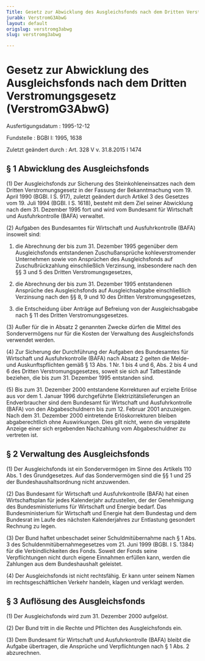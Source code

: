 ```yaml
---
Title: Gesetz zur Abwicklung des Ausgleichsfonds nach dem Dritten Verstromungsgesetz
jurabk: VerstromG3AbwG
layout: default
origslug: verstromg3abwg
slug: verstromg3abwg

---
```


# Gesetz zur Abwicklung des Ausgleichsfonds nach dem Dritten Verstromungsgesetz (VerstromG3AbwG)

Ausfertigungsdatum
:   1995-12-12

Fundstelle
:   BGBl I: 1995, 1638

Zuletzt geändert durch
:   Art. 328 V v. 31.8.2015 I 1474


## § 1 Abwicklung des Ausgleichsfonds

(1) Der Ausgleichsfonds zur Sicherung des Steinkohleneinsatzes nach dem Dritten Verstromungsgesetz in der Fassung der Bekanntmachung vom 19. April 1990 (BGBl. I S. 917), zuletzt geändert durch Artikel 3 des Gesetzes vom 19. Juli 1994 (BGBl. I S. 1618), besteht mit dem Ziel seiner Abwicklung nach dem 31. Dezember 1995 fort und wird vom Bundesamt für Wirtschaft und Ausfuhrkontrolle (BAFA) verwaltet.

(2) Aufgaben des Bundesamtes für Wirtschaft und Ausfuhrkontrolle (BAFA) insoweit sind:

1.  die Abrechnung der bis zum 31. Dezember 1995 gegenüber dem Ausgleichsfonds entstandenen Zuschußansprüche kohleverstromender Unternehmen sowie von Ansprüchen des Ausgleichsfonds auf Zuschußrückzahlung einschließlich Verzinsung, insbesondere nach den §§ 3 und 5 des Dritten Verstromungsgesetzes,


2.  die Abrechnung der bis zum 31. Dezember 1995 entstandenen Ansprüche des Ausgleichsfonds auf Ausgleichsabgabe einschließlich Verzinsung nach den §§ 8, 9 und 10 des Dritten Verstromungsgesetzes,


3.  die Entscheidung über Anträge auf Befreiung von der Ausgleichsabgabe nach § 11 des Dritten Verstromungsgesetzes.




(3) Außer für die in Absatz 2 genannten Zwecke dürfen die Mittel des Sondervermögens nur für die Kosten der Verwaltung des Ausgleichsfonds verwendet werden.

(4) Zur Sicherung der Durchführung der Aufgaben des Bundesamtes für Wirtschaft und Ausfuhrkontrolle (BAFA) nach Absatz 2 gelten die Melde- und Auskunftspflichten gemäß § 13 Abs. 1 Nr. 1 bis 4 und 6, Abs. 2 bis 4 und 6 des Dritten Verstromungsgesetzes, soweit sie sich auf Tatbestände beziehen, die bis zum 31. Dezember 1995 entstanden sind.

(5) Bis zum 31. Dezember 2000 entstandene Korrekturen auf erzielte Erlöse aus vor dem 1. Januar 1996 durchgeführte Elektrizitätslieferungen an Endverbraucher sind dem Bundesamt für Wirtschaft und Ausfuhrkontrolle (BAFA) von den Abgabeschuldnern bis zum 12. Februar 2001 anzuzeigen. Nach dem 31. Dezember 2000 eintretende Erlöskorrekturen bleiben abgaberechtlich ohne Auswirkungen. Dies gilt nicht, wenn die verspätete Anzeige einer sich ergebenden Nachzahlung vom Abgabeschuldner zu vertreten ist.


## § 2 Verwaltung des Ausgleichsfonds

(1) Der Ausgleichsfonds ist ein Sondervermögen im Sinne des Artikels 110 Abs. 1 des Grundgesetzes. Auf das Sondervermögen sind die §§ 1 und 25 der Bundeshaushaltsordnung nicht anzuwenden.

(2) Das Bundesamt für Wirtschaft und Ausfuhrkontrolle (BAFA) hat einen Wirtschaftsplan für jedes Kalenderjahr aufzustellen, der der Genehmigung des Bundesministeriums für Wirtschaft und Energie bedarf. Das Bundesministerium für Wirtschaft und Energie hat dem Bundestag und dem Bundesrat im Laufe des nächsten Kalenderjahres zur Entlastung gesondert Rechnung zu legen.

(3) Der Bund haftet unbeschadet seiner Schuldmitübernahme nach § 1 Abs. 3 des Schuldenmitübernahmegesetzes vom 21. Juni 1999 (BGBl. I S. 1384) für die Verbindlichkeiten des Fonds. Soweit der Fonds seine Verpflichtungen nicht durch eigene Einnahmen erfüllen kann, werden die Zahlungen aus dem Bundeshaushalt geleistet.

(4) Der Ausgleichsfonds ist nicht rechtsfähig. Er kann unter seinem Namen im rechtsgeschäftlichen Verkehr handeln, klagen und verklagt werden.


## § 3 Auflösung des Ausgleichsfonds

(1) Der Ausgleichsfonds wird zum 31. Dezember 2000 aufgelöst.

(2) Der Bund tritt in die Rechte und Pflichten des Ausgleichsfonds ein.

(3) Dem Bundesamt für Wirtschaft und Ausfuhrkontrolle (BAFA) bleibt die Aufgabe übertragen, die Ansprüche und Verpflichtungen nach § 1 Abs. 2 abzurechnen.

